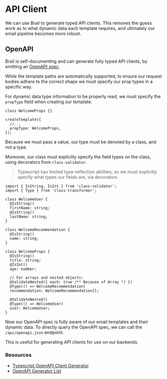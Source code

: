 # API Client

We can use Brail to generate typed API clients. This removes the guess work as to what dynamic data each template requires, and ultimately our email pipeline becomes more robust.

## OpenAPI

Brail is self-documenting and can generate fully typed API clients, by emitting an [OpenAPI spec](https://swagger.io/specification/).

While the template paths are automatically supported, to ensure our request bodies adhere to the correct shape we must specify our prop types in a specific way.

For dynamic data type information to be properly read, we must specify the `propType` field when creating our template.

```tsx title="index.template.tsx"
class WelcomeProps {}

createTemplate({
  //...
  propType: WelcomeProps,
});
```

Because we must pass a value, our type must be denoted by a class, and not a type.

Moreover, our class must explicitly specify the field types on the class, using decorators from `class-validator`.

> Typescript has limited type-reflection abilities, so we must explicitly specify what types our fields are, via decorators.

```tsx title="index.template.tsx"
import { IsString, IsInt } from 'class-validator';
import { Type } from 'class-transformer';

class WelcomeUser {
  @IsString()
  firstName: string;
  @IsString()
  lastName: string;
}

class WelcomeRecommendation {
  @IsString()
  name: string;
}

class WelcomeProps {
  @IsString()
  title: string;
  @IsInt()
  age: number;

  // For arrays and nested objects:
  @ValidateNested({ each: true /** Because of Array */ })
  @Type(() => WelcomeRecommendation)
  recommendation: WelcomeRecommendation[];

  @ValidateNested()
  @Type(() => WelcomeUser)
  user: WelcomeUser;
}
```

Now our OpenAPI spec is fully aware of our email templates and their dynamic data. To directly query the OpenAPI spec, we can call the `/api/openapi.json` endpoint.

This is useful for generating API clients for use on our backends.

### Resources

- [Typescript OpenAPI Client Generator](https://github.com/ferdikoomen/openapi-typescript-codegen)
- [OpenAPI Generator List](https://openapi-generator.tech/docs/generators)
